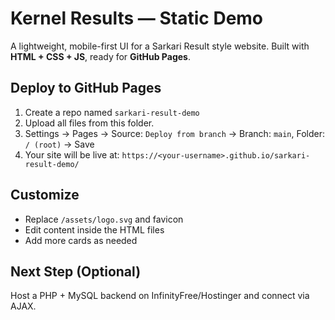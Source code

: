 
# Kernel Results — Static Demo

A lightweight, mobile-first UI for a Sarkari Result style website. Built with **HTML + CSS + JS**, ready for **GitHub Pages**.

## Deploy to GitHub Pages
1. Create a repo named `sarkari-result-demo`
2. Upload all files from this folder.
3. Settings → Pages → Source: `Deploy from branch` → Branch: `main`, Folder: `/ (root)` → Save
4. Your site will be live at: `https://<your-username>.github.io/sarkari-result-demo/`

## Customize
- Replace `/assets/logo.svg` and favicon
- Edit content inside the HTML files
- Add more cards as needed

## Next Step (Optional)
Host a PHP + MySQL backend on InfinityFree/Hostinger and connect via AJAX.
